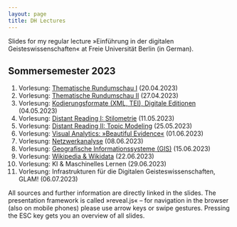 ```yaml
---
layout: page
title: DH Lectures
---
```


Slides for my regular lecture »Einführung in der digitalen Geisteswissenschaften« at Freie Universität Berlin (in German).

Sommersemester 2023
-------------------

1. Vorlesung: [Thematische Rundumschau I](https://lehkost.github.io/slides/2023-04-20-einf-dh/index.html) (20.04.2023)
2. Vorlesung: [Thematische Rundumschau II](https://lehkost.github.io/slides/2023-04-27-einf-dh/index.html) (27.04.2023)
3. Vorlesung: [Kodierungsformate (XML, TEI), Digitale Editionen](https://bit.ly/dheinf45) (04.05.2023)
4. Vorlesung: [Distant Reading I: Stilometrie](https://bit.ly/dhe115) (11.05.2023)
5. Vorlesung: [Distant Reading II: Topic Modeling](https://bit.ly/dhei255) (25.05.2023)
6. Vorlesung: [Visual Analytics: »Beautiful Evidence«](https://bit.ly/dhei16) (01.06.2023)
7. Vorlesung: [Netzwerkanalyse](https://bit.ly/dhei86) (08.06.2023)
8. Vorlesung: [Geografische Informationssysteme (GIS)](https://bit.ly/dhe156) (15.06.2023)
9. Vorlesung: [Wikipedia & Wikidata](https://bit.ly/dhe226) (22.06.2023)
10. Vorlesung: KI & Maschinelles Lernen (29.06.2023)
11. Vorlesung: Infrastrukturen für die Digitalen Geisteswissenschaften, GLAM! (06.07.2023)

All sources and further information are directly linked in the slides. The presentation framework is called »reveal.js« – for navigation in the browser (also on mobile phones) please use arrow keys or swipe gestures. Pressing the ESC key gets you an overview of all slides.
